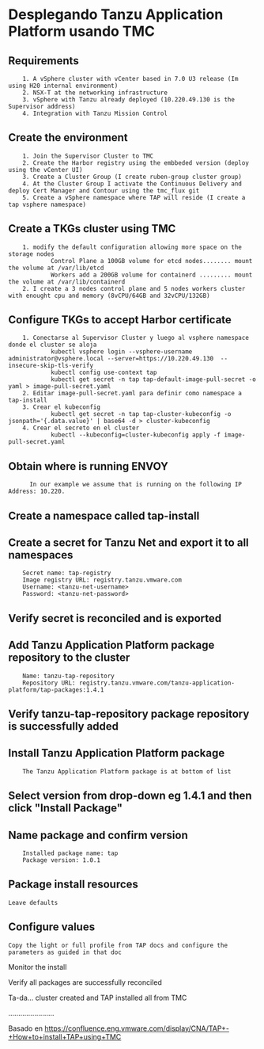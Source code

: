 # Desplegando Tanzu Application Platform usando TMC 

## Requirements
```
    1. A vSphere cluster with vCenter based in 7.0 U3 release (Im using H20 internal environment)
    2. NSX-T at the networking infrastructure
    3. vSphere with Tanzu already deployed (10.220.49.130 is the Supervisor address)
    4. Integration with Tanzu Mission Control
```

## Create the environment
```
    1. Join the Supervisor Cluster to TMC
    2. Create the Harbor registry using the embbeded version (deploy using the vCenter UI)
    3. Create a Cluster Group (I create ruben-group cluster group)
    4. At the Cluster Group I activate the Continuous Delivery and deploy Cert Manager and Contour using the tmc_flux git
    5. Create a vSphere namespace where TAP will reside (I create a tap vsphere namespace)
```
## Create a TKGs cluster using TMC
```
    1. modify the default configuration allowing more space on the storage nodes
            Control Plane a 100GB volume for etcd nodes........ mount the volume at /var/lib/etcd
            Workers add a 200GB volume for containerd ......... mount the volume at /var/lib/containerd
    2. I create a 3 nodes control plane and 5 nodes workers cluster with enought cpu and memory (8vCPU/64GB and 32vCPU/132GB)
```
## Configure TKGs to accept Harbor certificate
```
    1. Conectarse al Supervisor Cluster y luego al vsphere namespace donde el cluster se aloja
            kubectl vsphere login --vsphere-username administrator@vsphere.local --server=https://10.220.49.130  --insecure-skip-tls-verify
            kubectl config use-context tap
            kubectl get secret -n tap tap-default-image-pull-secret -o yaml > image-pull-secret.yaml
    2. Editar image-pull-secret.yaml para definir como namespace a tap-install
    3. Crear el kubeconfig
            kubectl get secret -n tap tap-cluster-kubeconfig -o jsonpath='{.data.value}' | base64 -d > cluster-kubeconfig
    4. Crear el secreto en el cluster
            kubectl --kubeconfig=cluster-kubeconfig apply -f image-pull-secret.yaml

```

## Obtain where is running ENVOY
```
      In our example we assume that is running on the following IP Address: 10.220.
```      

## Create a namespace called tap-install

## Create a secret for Tanzu Net and export it to all namespaces
```
    Secret name: tap-registry
    Image registry URL: registry.tanzu.vmware.com
    Username: <tanzu-net-username>
    Password: <tanzu-net-password>
```
## Verify secret is reconciled and is exported

## Add Tanzu Application Platform package repository to the cluster
```
    Name: tanzu-tap-repository
    Repository URL: registry.tanzu.vmware.com/tanzu-application-platform/tap-packages:1.4.1
```
## Verify tanzu-tap-repository package repository is successfully added

## Install Tanzu Application Platform package
```
    The Tanzu Application Platform package is at bottom of list
```
## Select version from drop-down eg 1.4.1 and then click "Install Package"

## Name package and confirm version
```
    Installed package name: tap
    Package version: 1.0.1
```
## Package install resources
    Leave defaults

## Configure values
    Copy the light or full profile from TAP docs and configure the parameters as guided in that doc

Monitor the install

Verify all packages are successfully reconciled

Ta-da... cluster created and TAP installed all from TMC
  
.......................

  Basado en https://confluence.eng.vmware.com/display/CNA/TAP+-+How+to+install+TAP+using+TMC
